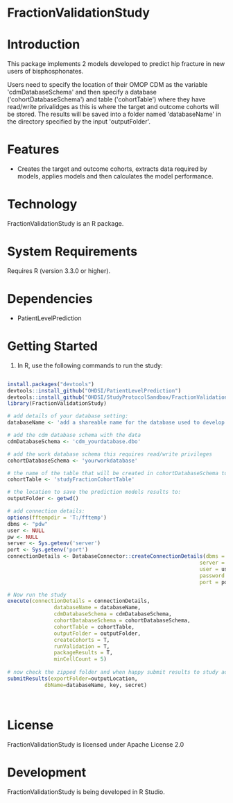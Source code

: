 FractionValidationStudy
======================

  Introduction
============
  This package implements 2 models developed to predict hip fracture in new users of bisphosphonates.
  
  Users need to specify the location of their OMOP CDM as the variable 'cdmDatabaseSchema' and then specify a database ('cohortDatabaseSchema') and table ('cohortTable') where they have read/write privalidges as this is where the target and outcome cohorts will be stored.  The results will be saved into a folder named 'databaseName' in the directory specified by the input 'outputFolder'. 


Features
========
  - Creates the target and outcome cohorts, extracts data required by models, applies models and then calculates the model performance. 

Technology
==========
  FractionValidationStudy is an R package.

System Requirements
===================
  Requires R (version 3.3.0 or higher).

Dependencies
============
  * PatientLevelPrediction

Getting Started
===============
  1. In R, use the following commands to run the study:

  ```r

install.packages("devtools")
devtools::install_github("OHDSI/PatientLevelPrediction")
devtools::install_github("OHDSI/StudyProtocolSandbox/FractionValidationStudy")
library(FractionValidationStudy)

# add details of your database setting:
databaseName <- 'add a shareable name for the database used to develop the models'

# add the cdm database schema with the data
cdmDatabaseSchema <- 'cdm_yourdatabase.dbo'

# add the work database schema this requires read/write privileges 
cohortDatabaseSchema <- 'yourworkdatabase'

# the name of the table that will be created in cohortDatabaseSchema to hold the cohorts
cohortTable <- 'studyFractionCohortTable'

# the location to save the prediction models results to:
outputFolder <- getwd()

# add connection details:
options(fftempdir = 'T:/fftemp')
dbms <- "pdw"
user <- NULL
pw <- NULL
server <- Sys.getenv('server')
port <- Sys.getenv('port')
connectionDetails <- DatabaseConnector::createConnectionDetails(dbms = dbms,
                                                                server = server,
                                                                user = user,
                                                                password = pw,
                                                                port = port)

# Now run the study
execute(connectionDetails = connectionDetails,
                 databaseName = databaseName,
                 cdmDatabaseSchema = cdmDatabaseSchema,
                 cohortDatabaseSchema = cohortDatabaseSchema,
                 cohortTable = cohortTable,
                 outputFolder = outputFolder,
                 createCohorts = T,
                 runValidation = T,
                 packageResults = T,
                 minCellCount = 5)
                 
# now check the zipped folder and when happy submit results to study admin 
submitResults(exportFolder=outputLocation,
              dbName=databaseName, key, secret)




```

License
=======
  FractionValidationStudy is licensed under Apache License 2.0

Development
===========
  FractionValidationStudy is being developed in R Studio.

